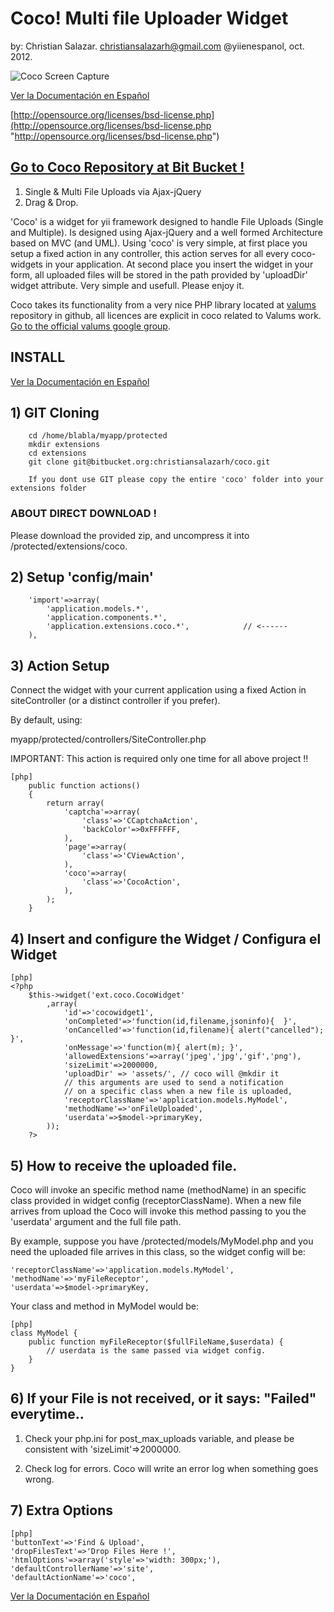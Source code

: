 Coco! Multi file Uploader Widget
================================

by:
Christian Salazar. christiansalazarh@gmail.com	@yiienespanol, oct. 2012.

![Coco Screen Capture](https://bitbucket.org/christiansalazarh/coco/downloads/coco--valums-fileuploader--wrapped-as-a-yii-widget.png "Coco Screen Capture")

[Ver la Documentación en Español](http://trucosdeprogramacionmovil.blogspot.com/2012/10/file-uploads-en-yii-framework-con-drag.html "")

[http://opensource.org/licenses/bsd-license.php](http://opensource.org/licenses/bsd-license.php "http://opensource.org/licenses/bsd-license.php")

[Go to Coco Repository at Bit Bucket !](https://bitbucket.org/christiansalazarh/coco/ "Go to Coco Repository at Bit Bucket !")
------------------------------------------------------------------------------------------------------------------------------

1.	Single & Multi File Uploads via Ajax-jQuery
1.	Drag & Drop.

'Coco' is a widget for yii framework designed to handle File Uploads (Single and Multiple). Is designed using Ajax-jQuery and a well formed Architecture based on MVC (and UML).  Using 'coco' is very simple, at first place you setup a fixed action in any controller, this action serves for all every coco-widgets in your application. At second place you insert the widget in your form, all uploaded files will be stored in the path provided by 'uploadDir' widget attribute. Very simple and usefull. Please enjoy it.

Coco takes its functionality from a very nice PHP library located at [valums](https://github.com/valums/file-uploader "valums") repository in github, all licences are explicit in coco related to Valums work.
[Go to the official valums google group](https://groups.google.com/forum/#!forum/fineuploader "Go to the official Valums Google Group").

INSTALL
---------------------

[Ver la Documentación en Español](http://trucosdeprogramacionmovil.blogspot.com/2012/10/file-uploads-en-yii-framework-con-drag.html "")

## 1) GIT Cloning

		cd /home/blabla/myapp/protected
		mkdir extensions
		cd extensions
		git clone git@bitbucket.org:christiansalazarh/coco.git

		If you dont use GIT please copy the entire 'coco' folder into your extensions folder

### ABOUT DIRECT DOWNLOAD !
Please download the provided zip, and uncompress it into /protected/extensions/coco.


## 2) Setup 'config/main'

		'import'=>array(
			'application.models.*',
			'application.components.*',
			'application.extensions.coco.*',			// <------
		),

## 3) Action Setup

Connect the widget with your current application using a fixed Action in siteController (or a distinct controller if you prefer).

By default, using:

myapp/protected/controllers/SiteController.php

IMPORTANT:
	This action is required only one time for all above project !!

~~~
[php]
	public function actions()
	{
		return array(
			'captcha'=>array(
				'class'=>'CCaptchaAction',
				'backColor'=>0xFFFFFF,
			),
			'page'=>array(
				'class'=>'CViewAction',
			),
			'coco'=>array(
				'class'=>'CocoAction',
			),
		);
	}

~~~

## 4) Insert and configure the Widget / Configura el Widget

~~~
[php]
<?php
	$this->widget('ext.coco.CocoWidget'
		,array(
			'id'=>'cocowidget1',
			'onCompleted'=>'function(id,filename,jsoninfo){  }',
			'onCancelled'=>'function(id,filename){ alert("cancelled"); }',
			'onMessage'=>'function(m){ alert(m); }',
			'allowedExtensions'=>array('jpeg','jpg','gif','png'),
			'sizeLimit'=>2000000,
			'uploadDir' => 'assets/', // coco will @mkdir it
			// this arguments are used to send a notification
			// on a specific class when a new file is uploaded,
			'receptorClassName'=>'application.models.MyModel',
			'methodName'=>'onFileUploaded',
			'userdata'=>$model->primaryKey,
		));
	?>
~~~

## 5) How to receive the uploaded file.

Coco will invoke an specific method name (methodName) in an specific class provided in widget config (receptorClassName). When a new file arrives from upload the Coco will invoke this method passing to you the 'userdata' argument and the full file path.

By example, suppose you have /protected/models/MyModel.php and you need the uploaded file arrives in this class, so the widget config will be:

	'receptorClassName'=>'application.models.MyModel',
	'methodName'=>'myFileReceptor',
	'userdata'=>$model->primaryKey,

Your class and method in MyModel would be:

~~~
[php]
class MyModel {
	public function myFileReceptor($fullFileName,$userdata) {
		// userdata is the same passed via widget config.
	}
}
~~~


## 6)  If your File is not received, or it says: "Failed" everytime..

  1. Check your php.ini for post_max_uploads variable, and please be consistent with 'sizeLimit'=>2000000.

  2. Check log for errors. Coco will write an error log when something goes wrong.

## 7) Extra Options

~~~
[php]
'buttonText'=>'Find & Upload',
'dropFilesText'=>'Drop Files Here !',
'htmlOptions'=>array('style'=>'width: 300px;'),
'defaultControllerName'=>'site',
'defaultActionName'=>'coco',
~~~

[Ver la Documentación en Español](http://trucosdeprogramacionmovil.blogspot.com/2012/10/file-uploads-en-yii-framework-con-drag.html "")